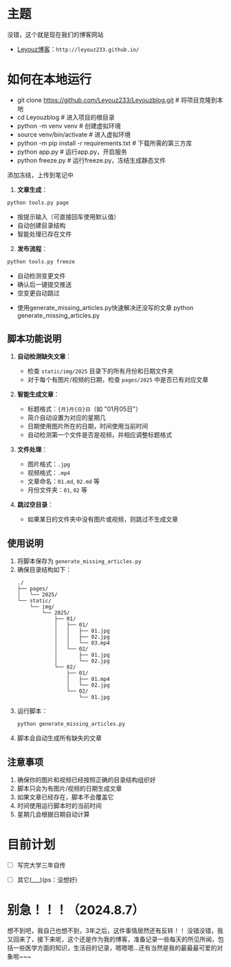 主题
===
没错，这个就是现在我们的博客网站

+ [Leyouz博客](http://leyouz233.github.io/)：`http://leyouz233.github.io/`

如何在本地运行
===
+ git clone https://github.com/Leyouz233/Leyouzblog.git # 将项目克隆到本地
+ cd Leyouzblog # 进入项目的根目录
+ python -m venv venv # 创建虚拟环境
+ source venv/bin/activate # 进入虚拟环境
+ python -m pip install -r requirements.txt # 下载所需的第三方库
+ python app.py # 运行app.py，开启服务
+ python freeze.py # 运行freeze.py，冻结生成静态文件

添加冻结，上传到笔记中
1. **文章生成**：
```bash
python tools.py page
```
- 按提示输入（可直接回车使用默认值）
- 自动创建目录结构
- 智能处理已存在文件

2. **发布流程**：
```bash
python tools.py freeze
```
- 自动检测变更文件
- 确认后一键提交推送
- 空变更自动跳过

+ 使用generate_missing_articles.py快速解决还没写的文章
python generate_missing_articles.py

## 脚本功能说明

1. **自动检测缺失文章**：
   - 检查 `static/img/2025` 目录下的所有月份和日期文件夹
   - 对于每个有图片/视频的日期，检查 `pages/2025` 中是否已有对应文章

2. **智能生成文章**：
   - 标题格式：`{月}月{日}日`（如 "01月05日"）
   - 简介自动设置为对应的星期几
   - 日期使用图片所在的日期，时间使用当前时间
   - 自动检测第一个文件是否是视频，并相应调整标题格式

3. **文件处理**：
   - 图片格式：`.jpg`
   - 视频格式：`.mp4`
   - 文章命名：`01.md`, `02.md` 等
   - 月份文件夹：`01`, `02` 等

4. **跳过空目录**：
   - 如果某日的文件夹中没有图片或视频，则跳过不生成文章

## 使用说明

1. 将脚本保存为 `generate_missing_articles.py`
2. 确保目录结构如下：
   ```
   ./
   ├── pages/
   │   └── 2025/
   └── static/
       └── img/
           └── 2025/
               ├── 01/
               │   ├── 01/
               │   │   ├── 01.jpg
               │   │   ├── 02.jpg
               │   │   └── 03.mp4
               │   └── 02/
               │       ├── 01.jpg
               │       └── 02.jpg
               └── 02/
                   ├── 01/
                   │   ├── 01.mp4
                   │   └── 02.jpg
                   └── 02/
                       └── 01.jpg
   ```
3. 运行脚本：
   ```bash
   python generate_missing_articles.py
   ```
4. 脚本会自动生成所有缺失的文章

## 注意事项

1. 确保你的图片和视频已经按照正确的目录结构组织好
2. 脚本只会为有图片/视频的日期生成文章
3. 如果文章已经存在，脚本不会覆盖它
4. 时间使用运行脚本时的当前时间
5. 星期几会根据日期自动计算

目前计划
===
- [ ] 写完大学三年自传

- [ ] 其它(\_\_\_)(ps：没想好)

别急！！！（2024.8.7）
===
想不到吧，我自己也想不到，3年之后，这件事情居然还有反转！！
没错没错，我又回来了，接下来呢，这个还是作为我的博客，准备记录一些每天的所见所闻，包括一些医学方面的知识，生活目的记录，嗯嗯嗯...还有当然是我的最最最可爱的对象啦~~~

